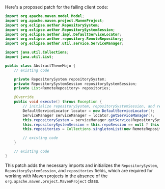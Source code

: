 Here's a proposed patch for the failing client code:
```java
import org.apache.maven.model.Model;
import org.apache.maven.project.MavenProject;
import org.eclipse.aether.RepositorySystem;
import org.eclipse.aether.RepositorySystemSession;
import org.eclipse.aether.impl.DefaultServiceLocator;
import org.eclipse.aether.repository.RemoteRepository;
import org.eclipse.aether.util.service.ServiceManager;

import java.util.Collections;
import java.util.List;

public class AbstractThemeMojo {
    // existing code

    private RepositorySystem repositorySystem;
    private RepositorySystemSession repositorySystemSession;
    private List<RemoteRepository> repositories;

    @Override
    public void execute() throws Exception {
        // initialize repositorySystem, repositorySystemSession, and repositories
        DefaultServiceLocator locator = new DefaultServiceLocator();
        ServiceManager serviceManager = locator.getServiceManager();
        this.repositorySystem = serviceManager.getService(RepositorySystem.class);
        this.repositorySystemSession = this.repoSession == null ? this.repositorySystem.newSession() : this.repoSession;
        this.repositories = Collections.singletonList(new RemoteRepository.Builder("central", "default", "https://repo.maven.apache.org/maven2/").build());

        // existing code
    }

    // existing code
}
```
This patch adds the necessary imports and initializes the `RepositorySystem`, `RepositorySystemSession`, and `repositories` fields, which are required for working with Maven projects in the absence of the `org.apache.maven.project.MavenProject` class.